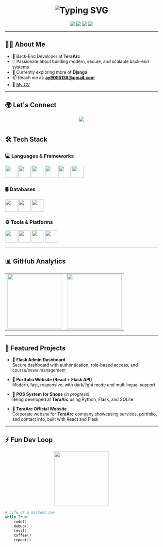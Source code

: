 <h1 align="center">
  <img src="https://readme-typing-svg.herokuapp.com?font=Fira+Code&size=26&pause=1000&center=true&vCenter=true&width=480&lines=Hi+%F0%9F%91%8B%2C+I'm+Ali+Yasser;Python+Back-End+Developer;Flask+%7C+React+%7C+Django+Learner" alt="Typing SVG" />
</h1>

<p align="center">
  <img src="https://img.shields.io/badge/Python-Expert-blue?style=for-the-badge&logo=python&logoColor=white" />
  <img src="https://img.shields.io/badge/Flask-Backend-black?style=for-the-badge&logo=flask" />
  <img src="https://img.shields.io/badge/React-Frontend-61DAFB?style=for-the-badge&logo=react&logoColor=white" />
  <img src="https://img.shields.io/badge/Learning-Django-092E20?style=for-the-badge&logo=django" />
</p>

---

## 👨‍💻 About Me

- 🔧 Back-End Developer at **TeraArc**
- 💡 Passionate about building modern, secure, and scalable back-end systems
- 🧠 Currently exploring more of **Django**
- 📫 Reach me at: **ay9055136@gmail.com**
- 📄 [My CV](https://drive.google.com/file/d/1sxA9lhlHsZJfop9yVgP2t6YNhg5hfD8l/view?usp=sharing)

---

## 🌍 Let's Connect

<p align="center">
  <a href="https://linkedin.com/in/ali-yasser-ali" target="_blank">
    <img src="https://img.shields.io/badge/LinkedIn-Ali%20Yasser-0A66C2?style=for-the-badge&logo=linkedin&logoColor=white" />
  </a>
</p>

---

## 🛠️ Tech Stack

### 💻 Languages & Frameworks
<p align="left">
  <img src="https://cdn.jsdelivr.net/gh/devicons/devicon/icons/python/python-original.svg" width="40" />
  <img src="https://cdn.jsdelivr.net/gh/devicons/devicon/icons/flask/flask-original.svg" width="40" />
  <img src="https://cdn.jsdelivr.net/gh/devicons/devicon/icons/django/django-plain.svg" width="40" />
  <img src="https://cdn.jsdelivr.net/gh/devicons/devicon/icons/javascript/javascript-original.svg" width="40" />
  <img src="https://cdn.jsdelivr.net/gh/devicons/devicon/icons/typescript/typescript-original.svg" width="40" />
  <img src="https://cdn.jsdelivr.net/gh/devicons/devicon/icons/react/react-original.svg" width="40" />
</p>

### 🛢️ Databases
<p align="left">
  <img src="https://cdn.jsdelivr.net/gh/devicons/devicon/icons/sqlite/sqlite-original.svg" width="40" />
  <img src="https://cdn.jsdelivr.net/gh/devicons/devicon/icons/mysql/mysql-original-wordmark.svg" width="40" />
  <img src="https://cdn.jsdelivr.net/gh/devicons/devicon/icons/mongodb/mongodb-original-wordmark.svg" width="40" />
</p>

### ⚙️ Tools & Platforms
<p align="left">
  <img src="https://cdn.jsdelivr.net/gh/devicons/devicon/icons/docker/docker-original.svg" width="40" />
  <img src="https://cdn.jsdelivr.net/gh/devicons/devicon/icons/git/git-original.svg" width="40" />
  <img src="https://cdn.jsdelivr.net/gh/devicons/devicon/icons/github/github-original.svg" width="40" />
  <img src="https://cdn.jsdelivr.net/gh/devicons/devicon/icons/vscode/vscode-original.svg" width="40" />
</p>

---

## 📊 GitHub Analytics

<table>
  <tr>
    <td>
      <img src="https://github-readme-stats.vercel.app/api?username=aliyasser29&show_icons=true&theme=tokyonight&hide_border=true&count_private=true" height="180"/>
    </td>
    <td>
      <img src="https://github-readme-stats.vercel.app/api/top-langs/?username=aliyasser29&layout=compact&theme=tokyonight&hide_border=true" height="180"/>
    </td>
  </tr>
</table>

---

## 📁 Featured Projects

- 🔹 **Flask Admin Dashboard**  
  Secure dashboard with authentication, role-based access, and course/news management

- 🔹 **Portfolio Website (React + Flask API)**  
  Modern, fast, responsive, with dark/light mode and multilingual support

- 🔹 **POS System for Shops** *(in progress)*  
  Being developed at **TeraArc** using Python, Flask, and SQLite

- 🔹 **TeraArc Official Website**  
  Corporate website for **TeraArc** company showcasing services, portfolio, and contact info, built with React and Flask

---

## ⚡ Fun Dev Loop

<p align="center">
  <img src="https://media.giphy.com/media/ZVik7pBtu9dNS/giphy.gif" width="180" />
</p>

```python
# Life of a Backend Dev
while True:
    code()
    debug()
    test()
    coffee()
    repeat()
